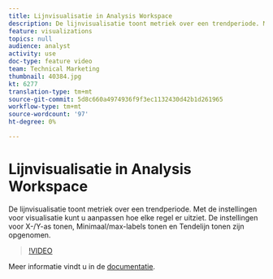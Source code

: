 ```yaml
---
title: Lijnvisualisatie in Analysis Workspace
description: De lijnvisualisatie toont metriek over een trendperiode. Met de instellingen voor visualisatie kunt u aanpassen hoe elke regel er uitziet. De instellingen voor X-/Y-as tonen, Minimaal/max-labels tonen en Tendelijn tonen zijn opgenomen.
feature: visualizations
topics: null
audience: analyst
activity: use
doc-type: feature video
team: Technical Marketing
thumbnail: 40384.jpg
kt: 6277
translation-type: tm+mt
source-git-commit: 5d8c660a4974936f9f3ec1132430d42b1d261965
workflow-type: tm+mt
source-wordcount: '97'
ht-degree: 0%

---
```



# Lijnvisualisatie in Analysis Workspace

De lijnvisualisatie toont metriek over een trendperiode. Met de instellingen voor visualisatie kunt u aanpassen hoe elke regel er uitziet. De instellingen voor X-/Y-as tonen, Minimaal/max-labels tonen en Tendelijn tonen zijn opgenomen.

>[!VIDEO](https://video.tv.adobe.com/v/40384/?quality=12&learn=on)

Meer informatie vindt u in de [documentatie](https://docs.adobe.com/content/help/en/analytics/analyze/analysis-workspace/visualizations/line.html).